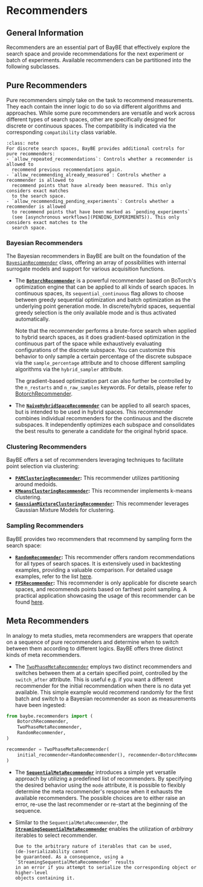 # Recommenders

## General Information

Recommenders are an essential part of BayBE that effectively explore the search space
and provide recommendations for the next experiment or batch of experiments.
Available recommenders can be partitioned into the following subclasses.

## Pure Recommenders

Pure recommenders simply take on the task to recommend measurements. They each contain
the inner logic to do so via different algorithms and approaches.
While some pure recommenders are versatile and work across different types of search
spaces, other are specifically designed for discrete or continuous spaces. The
compatibility is indicated via the corresponding `compatibility` class variable.

```{admonition} Additional Options for Discrete Search Spaces
:class: note
For discrete search spaces, BayBE provides additional controls for pure recommenders:
- `allow_repeated_recommendations`: Controls whether a recommender is allowed to
  recommend previous recommendations again. 
- `allow_recommending_already_measured`: Controls whether a recommender is allowed to
  recommend points that have already been measured. This only considers exact matches
  to the search space.
- `allow_recommending_pending_experiments`: Controls whether a recommender is allowed
  to recommend points that have been marked as `pending_experiments`
  (see [asynchronous workflows](PENDING_EXPERIMENTS)). This only considers exact matches to the
  search space.
```

### Bayesian Recommenders

The Bayesian recommenders in BayBE are built on the foundation of the
[`BayesianRecommender`](baybe.recommenders.pure.bayesian.base.BayesianRecommender)
class, offering an array of possibilities with internal surrogate models and support
for various acquisition functions.

* The **[`BotorchRecommender`](baybe.recommenders.pure.bayesian.botorch.BotorchRecommender)**
  is a powerful recommender based on BoTorch's optimization engine that can be applied
  to all kinds of search spaces. In continuous spaces, its `sequential_continuous` flag
  allows to choose between greedy sequential optimization and batch optimization as the
  underlying point generation mode. In discrete/hybrid spaces, sequential greedy
  selection is the only available mode and is thus activated automatically.
  
  Note that the recommender performs a brute-force search when applied to hybrid search
  spaces, as it does gradient-based optimization in the continuous part of the space
  while exhaustively evaluating configurations of the discrete subspace. You can customize this
  behavior to only sample a certain percentage of the discrete subspace via the
  `sample_percentage` attribute and to choose different sampling algorithms via the
  `hybrid_sampler` attribute.

  The gradient-based optimization part can also further be controlled by the
  `n_restarts` and `n_raw_samples` keywords. For details, please refer
  to [BotorchRecommender](baybe.recommenders.pure.bayesian.botorch.BotorchRecommender).
 
* The **[`NaiveHybridSpaceRecommender`](baybe.recommenders.naive.NaiveHybridSpaceRecommender)**
  can be applied to all search spaces, but is intended to be used in hybrid spaces.
  This recommender combines individual recommenders for the continuous and the discrete
  subspaces. It independently optimizes each subspace and consolidates the best results
  to generate a candidate for the original hybrid space. 

### Clustering Recommenders

BayBE offers a set of recommenders leveraging techniques to facilitate point selection
via clustering:
* **[`PAMClusteringRecommender`](baybe.recommenders.pure.nonpredictive.clustering.PAMClusteringRecommender):**
  This recommender utilizes partitioning around medoids.
* **[`KMeansClusteringRecommender`](baybe.recommenders.pure.nonpredictive.clustering.KMeansClusteringRecommender):**
  This recommender implements k-means clustering.
* **[`GaussianMixtureClusteringRecommender`](baybe.recommenders.pure.nonpredictive.clustering.GaussianMixtureClusteringRecommender):**
  This recommender leverages Gaussian Mixture Models for clustering.

### Sampling Recommenders

BayBE provides two recommenders that recommend by sampling form the search space:
* **[`RandomRecommender`](baybe.recommenders.pure.nonpredictive.sampling.RandomRecommender):**
  This recommender offers random recommendations for all types of search spaces.
  It is extensively used in backtesting examples, providing a valuable comparison.
  For detailed usage examples, refer to the list
  [here](./../../examples/Backtesting/Backtesting).
* **[`FPSRecommender`](baybe.recommenders.pure.nonpredictive.sampling.FPSRecommender):**
  This recommender is only applicable for discrete search spaces, and recommends points
  based on farthest point sampling. A practical application showcasing the usage of
  this recommender can be found
  [here](./../../examples/Custom_Surrogates/surrogate_params).

## Meta Recommenders

In analogy to meta studies, meta recommenders are wrappers that operate on a sequence
of pure recommenders and determine when to switch between them according to different
logics. BayBE offers three distinct kinds of meta recommenders.

* The
  [`TwoPhaseMetaRecommender`](baybe.recommenders.meta.sequential.TwoPhaseMetaRecommender)
  employs two distinct recommenders and switches between them at a certain specified
  point, controlled by the `switch_after` attribute. This is useful e.g. if you want a
  different recommender for the initial recommendation when there is no data yet
  available. This simple example would recommend randomly for the first batch and switch
  to a Bayesian recommender as soon as measurements have been ingested:
```python
from baybe.recommenders import (
    BotorchRecommender,
    TwoPhaseMetaRecommender,
    RandomRecommender,
)

recommender = TwoPhaseMetaRecommender(
    initial_recommender=RandomRecommender(), recommender=BotorchRecommender()
)
```

* The **[`SequentialMetaRecommender`](baybe.recommenders.meta.sequential.SequentialMetaRecommender)**
  introduces a simple yet versatile approach by utilizing a predefined list of
  recommenders. By specifying the desired behavior using the `mode` attribute, it is
  possible to flexibly determine the meta recommender's response when it exhausts the 
  available recommenders. The possible choices are to either raise an error, re-use the
  last recommender or re-start at the beginning of the sequence.

* Similar to the `SequentialMetaRecommender`, the
  **[`StreamingSequentialMetaRecommender`](baybe.recommenders.meta.sequential.StreamingSequentialMetaRecommender)**
  enables the utilization of *arbitrary* iterables to select recommender.

  ```{warning}
  Due to the arbitrary nature of iterables that can be used, (de-)serializability cannot
  be guaranteed. As a consequence, using a `StreamingSequentialMetaRecommender` results
  in an error if you attempt to serialize the corresponding object or higher-level
  objects containing it.
  ```